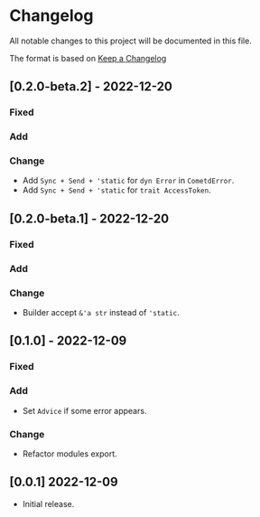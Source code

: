 # Changelog

All notable changes to this project will be documented in this file.

The format is based on [Keep a Changelog](https://keepachangelog.com/en/1.0.0/)

## [0.2.0-beta.2] - 2022-12-20

### Fixed

### Add

### Change

- Add `Sync + Send + 'static` for `dyn Error` in `CometdError`.
- Add `Sync + Send + 'static` for `trait AccessToken`.

## [0.2.0-beta.1] - 2022-12-20

### Fixed

### Add

### Change

- Builder accept `&'a str` instead of `'static`.

## [0.1.0] - 2022-12-09

### Fixed

### Add

- Set `Advice` if some error appears.

### Change

- Refactor modules export.

## [0.0.1] 2022-12-09

- Initial release.
